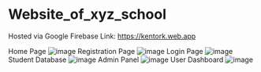 # Website_of_xyz_school
Hosted via Google Firebase
Link: https://kentork.web.app

Home Page
![image](https://github.com/user-attachments/assets/70cca460-5322-442f-a617-3bef07a318d6)
Registration Page
![image](https://github.com/user-attachments/assets/ad8ad94a-2aea-48aa-a66b-4eee32437cff)
Login Page
![image](https://github.com/user-attachments/assets/ce0475e8-6052-40b9-9e57-bbe9d9ee9d77)
Student Database
![image](https://github.com/user-attachments/assets/44f6d70f-1e09-451e-a35c-e3bdf4d6828e)
Admin Panel
![image](https://github.com/user-attachments/assets/d479d7c7-dd71-41fc-8d8c-b462f05d190c)
User Dashboard
![image](https://github.com/user-attachments/assets/6d85ae17-5f00-4f0d-adf3-cd3ec6704943)




